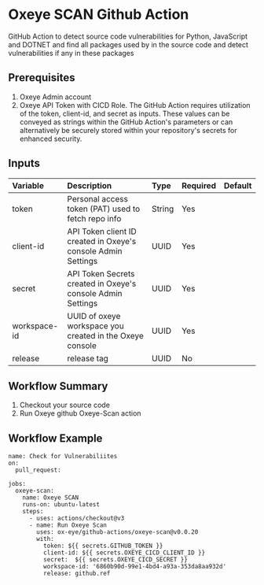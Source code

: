 # Oxeye SCAN Github Action

GitHub Action to detect source code vulnerabilities for Python, JavaScript and DOTNET
and find all packages used by in the source code and detect vulnerabilities if any in these packages

## Prerequisites

1. Oxeye Admin account
2. Oxeye API Token with CICD Role.
   The GitHub Action requires utilization of the token, client-id, and secret as inputs.
   These values can be conveyed as strings within the GitHub Action's parameters or can alternatively be securely stored within your repository's secrets for enhanced security.  

## Inputs

| Variable         | Description                                                  | Type   | Required | Default |
| :--------------- | :----------------------------------------------------------- | :----- | :------- | :------ |
| token            | Personal access token (PAT) used to fetch repo info          | String | Yes      |         |
| client-id        | API Token client ID created in Oxeye's console Admin Settings| UUID   | Yes      |         |
| secret           | API Token Secrets created in Oxeye's console Admin Settings  | UUID   | Yes      |         |
| workspace-id     | UUID of oxeye workspace you created in the Oxeye console     | UUID   | Yes      |         |
| release          | release tag                                                  | UUID   | No       |         |

## Workflow Summary

1. Checkout your source code
2. Run Oxeye github Oxeye-Scan action

## Workflow Example

```
name: Check for Vulnerabiliites
on:
  pull_request:

jobs:
  oxeye-scan:
    name: Oxeye SCAN
    runs-on: ubuntu-latest
    steps:
      - uses: actions/checkout@v3
      - name: Run Oxeye Scan
        uses: ox-eye/github-actions/oxeye-scan@v0.0.20
        with:
          token: ${{ secrets.GITHUB_TOKEN }}
          client-id: ${{ secrets.OXEYE_CICD_CLIENT_ID }}
          secret:  ${{ secrets.OXEYE_CICD_SECRET }}
          workspace-id: '6860b90d-99e1-4bd4-a93a-353da8aa932d'
          release: github.ref
```
